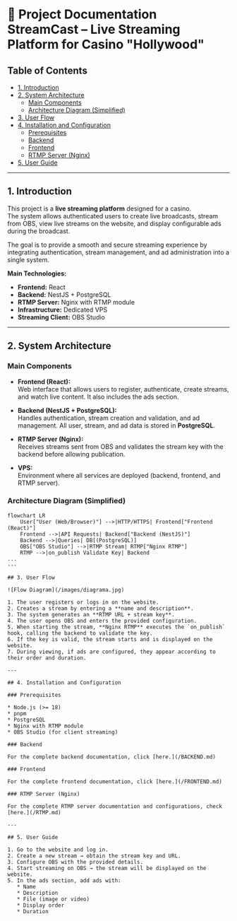 # 📖 Project Documentation StreamCast – Live Streaming Platform for Casino "Hollywood"

## Table of Contents
- [1. Introduction](#1-introduction)
- [2. System Architecture](#2-system-architecture)
  - [Main Components](#main-components)
  - [Architecture Diagram (Simplified)](#architecture-diagram-simplified)
- [3. User Flow](#3-user-flow)
- [4. Installation and Configuration](#4-installation-and-configuration)
  - [Prerequisites](#prerequisites)
  - [Backend](#backend)
  - [Frontend](#frontend)
  - [RTMP Server (Nginx)](#rtmp-server-nginx)
- [5. User Guide](#5-user-guide)

---

## 1. Introduction

This project is a **live streaming platform** designed for a casino.  
The system allows authenticated users to create live broadcasts, stream from OBS, view live streams on the website, and display configurable ads during the broadcast.

The goal is to provide a smooth and secure streaming experience by integrating authentication, stream management, and ad administration into a single system.

**Main Technologies:**

* **Frontend:** React  
* **Backend:** NestJS + PostgreSQL  
* **RTMP Server:** Nginx with RTMP module  
* **Infrastructure:** Dedicated VPS  
* **Streaming Client:** OBS Studio  

---

## 2. System Architecture

### Main Components

* **Frontend (React):**  
  Web interface that allows users to register, authenticate, create streams, and watch live content. It also includes the ads section.

* **Backend (NestJS + PostgreSQL):**  
  Handles authentication, stream creation and validation, and ad management. All user, stream, and ad data is stored in **PostgreSQL**.

* **RTMP Server (Nginx):**  
  Receives streams sent from OBS and validates the stream key with the backend before allowing publication.

* **VPS:**  
  Environment where all services are deployed (backend, frontend, and RTMP server).

### Architecture Diagram (Simplified)

```mermaid
flowchart LR
    User["User (Web/Browser)"] -->|HTTP/HTTPS| Frontend["Frontend (React)"]
    Frontend -->|API Requests| Backend["Backend (NestJS)"]
    Backend -->|Queries| DB[(PostgreSQL)]
    OBS["OBS Studio"] -->|RTMP Stream| RTMP["Nginx RTMP"]
    RTMP -->|on_publish Validate Key| Backend
...
---

## 3. User Flow

![Flow Diagram](/images/diagrama.jpg)

1. The user registers or logs in on the website.  
2. Creates a stream by entering a **name and description**.  
3. The system generates an **RTMP URL + stream key**.  
4. The user opens OBS and enters the provided configuration.  
5. When starting the stream, **Nginx RTMP** executes the `on_publish` hook, calling the backend to validate the key.  
6. If the key is valid, the stream starts and is displayed on the website.  
7. During viewing, if ads are configured, they appear according to their order and duration.  

---

## 4. Installation and Configuration

### Prerequisites

* Node.js (>= 18)  
* pnpm  
* PostgreSQL  
* Nginx with RTMP module  
* OBS Studio (for client streaming)  

### Backend  

For the complete backend documentation, click [here.](/BACKEND.md)

### Frontend  

For the complete frontend documentation, click [here.](/FRONTEND.md)

### RTMP Server (Nginx)  

For the complete RTMP server documentation and configurations, check [here.](/RTMP.md)

---

## 5. User Guide

1. Go to the website and log in.  
2. Create a new stream → obtain the stream key and URL.  
3. Configure OBS with the provided details.  
4. Start streaming on OBS → the stream will be displayed on the website.  
5. In the ads section, add ads with:  
   * Name  
   * Description  
   * File (image or video)  
   * Display order  
   * Duration  
